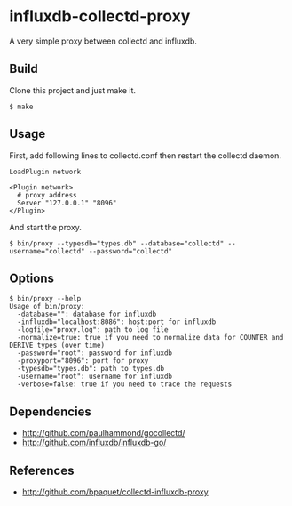 influxdb-collectd-proxy
=======================

A very simple proxy between collectd and influxdb.

## Build

Clone this project and just make it.

```
$ make
```

## Usage

First, add following lines to collectd.conf then restart the collectd daemon.

```
LoadPlugin network

<Plugin network>
  # proxy address
  Server "127.0.0.1" "8096"
</Plugin>
```

And start the proxy.

```
$ bin/proxy --typesdb="types.db" --database="collectd" --username="collectd" --password="collectd"
```

## Options

```
$ bin/proxy --help
Usage of bin/proxy:
  -database="": database for influxdb
  -influxdb="localhost:8086": host:port for influxdb
  -logfile="proxy.log": path to log file
  -normalize=true: true if you need to normalize data for COUNTER and DERIVE types (over time)
  -password="root": password for influxdb
  -proxyport="8096": port for proxy
  -typesdb="types.db": path to types.db
  -username="root": username for influxdb
  -verbose=false: true if you need to trace the requests
```

## Dependencies

- http://github.com/paulhammond/gocollectd/
- http://github.com/influxdb/influxdb-go/

## References

- http://github.com/bpaquet/collectd-influxdb-proxy
